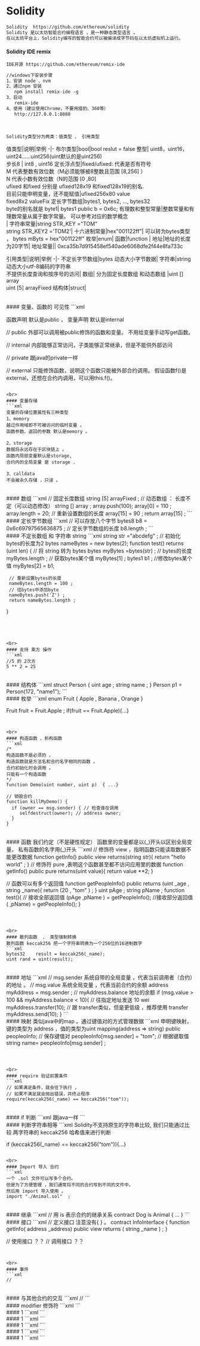 # Solidity
```xml
Solidity  https://github.com/ethereum/solidity
Solidity 是以太坊智能合约编程语言 ，是一种静态类型语言 。
在以太坊平台上，Solidity编写的智能合约可以被编译成字节码在以太坊虚拟机上运行。
```

#### Solidity IDE  remix
```xml
IDE开源 https://github.com/ethereum/remix-ide

//windows下安装步骤
1、安装 node 、nvm
2、通过npm 安装
   npm install remix-ide -g
3、启动
   remix-ide
4、使用（建议使用Chrome，不要用猎豹、360等）
   http://127.0.0.1:8080
```

<br>

```xml
Solidity类型分为两类：值类型 、 引用类型
```
值类型|说明|举例
-|-
布尔类型|bool|bool reslut = false
整型| uint8，uint16，uint24......uint256(uint默认的是uint256) <br> 步长8  | int8  , uint16
定长浮点型|fixed/ufixed: 代表是否有符号 <br>M 代表整数有效位数（M必须能够被8整数且范围 [8,256] ） <br>N 代表小数有效位数（N的范围 [0 ,80] <br>ufixed 和fixed 分别是 ufixed128x19 和fixed128x19的别名. <br>目前只能申明变量，还不能赋值|ufixed256x80 value <br>fixed8x2 valueFix
定长字节数组|bytes1, bytes2,   …, bytes32  <br> byte的别名就是 byte1|  bytes1 public b = 0x6c;
有理数和整型常量|整数常量和有理数常量从属于数字常量。 可以参考对应的数学概念 <br>|
字符串常量|string STR_KEY ="TOM" <br> string STR_KEY2 ='TOM2'|
十六进制常量|hex"001122ff"| 可以转为bytes类型 ， bytes mByts = hex"001122ff"
枚举|enum|
函数|function |
地址|地址的长度为20字节|
地址常量|| 0xca35b7d915458ef540ade6068dfe2f44e8fa733c








引用类型|说明|举例
-|-
不定长字节数组|bytes  动态大小字节数据|
字符串|string  动态大小utf-8编码的字符串 <br> 不提供长度查询和按序号的访问|
数组| 分为固定长度数组 和动态数组  |uint [] array  <br> uint [5] arrayFixed
结构体|struct|



<br>
#### 变量、函数的 可见性
```xml

函数声明 默认是public  ，
变量声明 默认是internal

// public
外部可以调用被public修饰的函数和变量。
不用给变量手动写get函数。

// internal
内部能够正常访问，子类能够正常继承，但是不能供外部访问


// private
跟java的private一样

// external
只能修饰函数，说明这个函数只能被外部合约调用。
假设函数f()是external，还想在合约内调用，可以用this.f()。
```

<br>
#### 变量存储
```xml
变量的存储位置属性有三种类型
1、memory
越过作用域即不可被访问的临时变量 。
函数参数、返回的参数 默认是memory 。

2、storage
数据将永远存在于区块链上 。
函数内局部变量默认是storage,
合约内的全局变量 是 storage .

3、calldata
不会被永久存储 ，只读 。   
```





<br>
#### 数组
```xml
// 固定长度数组
string [5] arrayFixed ;
// 动态数组 ： 长度不定（可以动态修改）
string [] array ;
array.push(100);
array[0] = 110 ;
array.length = 20; // 重新设置数组的长度
array[15] = 90 ;
return array[15] ;
```




<br>
#### 定长字节数组
```xml
// 可以存放八个字节
bytes8 b8 = 0x6c69797565636875 ;
// 定长字节数组的长度
b8.length ;
```

<br>
#### 不定长数组 和 字符串 string
```xml
string str ="abcdefg" ;
// 初始化 bytes的长度为2
bytes    nameBytes = new bytes(2);  
 function test() returns (uint len) {
     // 将 string 转为 bytes
     bytes myBytes =bytes(str) ;
     // bytes的长度
     myBytes.length ;
     // 获取bytes某个值
     myBytes[1] ;
     bytes1 b1 ;
     //修改bytes某个值
     myBytes[2] = b1;

     // 重新设置bytes的长度
     nameBytes.length = 100 ;
     // 往bytes中添加byte
     nameBytes.push('Z') ;
     return nameBytes.length ;
 }
```




<br>
#### 支持 乘方 操作
```xml
//5 的 2次方
5 ** 2 = 25
```


<br>
#### 结构体
```xml
struct Person {
    uint age ;
    string name ;
}
Person p1 = Person(172, "name1");
```




<br>
#### 枚举
```xml
enum  Fruit {
    Apple  , Banana , Orange
}

Fruit fruit  = Fruit.Apple ;
if(fruit == Fruit.Apple){...}
```


<br>
#### 构造函数 、析构函数
```xml
/*
构造函数不是必须的 。
构造函数就是方法名和合约名字相同的函数 。
合约初始化时会调用 。
只能有一个构造函数
*/
function Demo(uint number, uint p)  { ...}

// 销毁合约
function killMyDemo() {
  if (owner == msg.sender) { // 检查谁在调用
     selfdestruct(owner); // address owner;
  }
}

```

<br>
#### 函数
我们约定（不是硬性规定）
函数里的变量都是以(_)开头以区别全局变量，
私有函数的名字用(_)开头
```xml
// 修饰符 view ，指明函数只能读取数据不能更改数据
function getInfo() public view returns(string str){
    return "hello world" ;
}
// 修饰符 pure ,表明这个函数甚至都不访问应用里的数据
function getInfo() public pure returns(uint value){
    return  value **2;
}

// 函数可以有多个返回值
function getPeopleInfo() public returns (uint _age , string _name){
    return (20 , "tom" ) ;
}
uint pAge ;
string pName ;
function test(){
     // 接收全部返回值
     (pAge ,pName ) = getPeopleInfo();
     //接收部分返回值
      (  ,pName) = getPeopleInfo();
}
```



<br>
#### 散列函数  、 类型强制转换
散列函数 keccak256 把一个字符串转换为一个256位的16进制数字
```xml
bytes32    result = keccak256(_name);
uint rand = uint(result);  
```



<br>
#### 地址
```xml
// msg.sender  系统自带的全局变量 ，代表当前调用者（合约）的地址 。
// msg.value 系统全局变量 ，代表当前合约的余额
address myAddress  =  msg.sender ;
// myAddress.balance  地址的余额
if (msg.value > 100 && myAddress.balance < 10){
    // 往指定地址发送 10 wei
     myAddress.transfer(10);
     // 跟 transfer类似，但是更低级 ，推荐使用 transfer
     myAddress.send(10);
}
```


<br>
#### 映射
类似java中的map 。通过键值对的方式管理数据
```xml
申明键映射，
键的类型为 address ，值的类型为uint
mapping(address => string) public peopleoInfo;
// 保存键值对
peopleoInfo[msg.sender] =  "tom";
// 根据键取值
string name= peopleoInfo[msg.sender] ;

```



<br>
#### require 验证前置条件
```xml
// 如果满足条件，就会往下执行 ，
// 如果不满足就会抛出错误，并终止程序
require(keccak256(_name) == keccak256("tom"));

```

<br>
#### if 判断
```xml
跟java一样
```

<br>
#### 判断字符串相等
```xml
Solidity不支持原生的字符串比较,
我们只能通过比较 两字符串的 keccak256 哈希值来进行判断

if (keccak256(_name) == keccak256("tom")){...}  
```

<br>
#### Import 导入 合约
```xml
一个 .sol 文件可以写多个合约。
但是为了方便管理 ，我们通常将不同的合约写到不同的文件中。
然后用 import 导入使用 。
import "./Animal.sol"  ;
```

<br>
#### 继承
```xml
// 用 is 表示合约的继承关系
contract Dog  is Animal {
...
}
```

<br>
#### 接口
```xml
// 定义接口
注意没有{ } 。
contract InfoInterface {
    function getInfo( address _address) public view returns ( string _name ) ;
}

// 使用接口
？？
// 调用接口
？？
```


<br>
#### 事件
```xml
//
```

<br>
#### 与其他合约的交互
```xml
//
```






<br>
#### modifier 修饰符
```xml
```


<br>
#### 1
```xml
```

<br>
#### 1
```xml
```


<br>
#### 1
```xml
```

<br>
#### 1
```xml
```


<br>
#### 1
```xml
```
